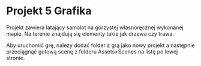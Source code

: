 # Projekt 5 Grafika
 
Projekt zawiera latający samolot na górzystej własnoręcznej wykonanej mapie. Na terenie znajdują się elementy takie jak drzewa czy trawa. 

Aby uruchomić grę, należy dodać folder z grą jako nowy projekt a następnie przeciągnąć gotową scenę z folderu Assets>Scenes na listę po lewej stronie.
